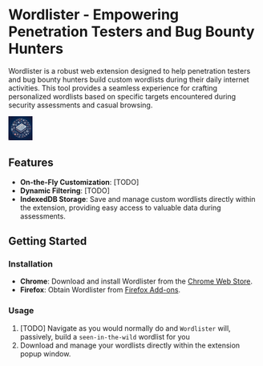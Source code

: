 # Wordlister - Empowering Penetration Testers and Bug Bounty Hunters

Wordlister is a robust web extension designed to help penetration testers and bug bounty hunters build custom wordlists during their daily internet activities. This tool provides a seamless experience for crafting personalized wordlists based on specific targets encountered during security assessments and casual browsing.

![Wordlister Logo or Screenshot](icons/wordlister-48x48.png)

## Features

- **On-the-Fly Customization**: [TODO]
- **Dynamic Filtering**: [TODO]
- **IndexedDB Storage**: Save and manage custom wordlists directly within the extension, providing easy access to valuable data during assessments.

## Getting Started

### Installation

- **Chrome**: Download and install Wordlister from the [Chrome Web Store](link_to_store).
- **Firefox**: Obtain Wordlister from [Firefox Add-ons](link_to_addons).

### Usage

1. [TODO] Navigate as you would normally do and `Wordlister` will, passively, build a `seen-in-the-wild` wordlist for you
2. Download and manage your wordlists directly within the extension popup window.
